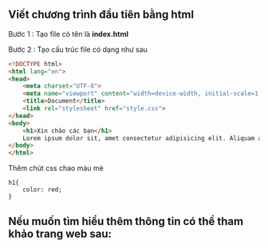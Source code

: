 ## Viết chương trình đầu tiên bằng html

Bước 1 : Tạo file có tên là **index.html**

Bước 2 : Tạo cấu trúc file có dạng như sau

```html
<!DOCTYPE html>
<html lang="en">
<head>
    <meta charset="UTF-8">
    <meta name="viewport" content="width=device-width, initial-scale=1.0">
    <title>Document</title>
    <link rel="stylesheet" href="style.css">
</head>
<body>
    <h1>Xin chào các bạn</h1>
    Lorem ipsum dolor sit, amet consectetur adipisicing elit. Aliquam at aperiam culpa maiores, soluta ipsum itaque repudiandae voluptatum, sint corporis enim illum adipisci dignissimos. Modi eligendi earum iste aperiam quam?
</body>
</html>
```
Thêm chút css chao màu mè 
```
h1{
    color: red;
}
```
Nếu muốn tìm hiểu thêm thông tin có thể tham khảo trang web sau:
-